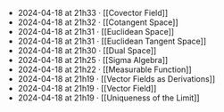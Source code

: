 - 2024-04-18 at 21h33 · [[Covector Field]]
- 2024-04-18 at 21h32 · [[Cotangent Space]]
- 2024-04-18 at 21h31 · [[Euclidean Space]]
- 2024-04-18 at 21h31 · [[Euclidean Tangent Space]]
- 2024-04-18 at 21h30 · [[Dual Space]]
- 2024-04-18 at 21h25 · [[Sigma Algebra]]
- 2024-04-18 at 21h22 · [[Measurable Function]]
- 2024-04-18 at 21h19 · [[Vector Fields as Derivations]]
- 2024-04-18 at 21h19 · [[Vector Field]]
- 2024-04-18 at 21h19 · [[Uniqueness of the Limit]]
